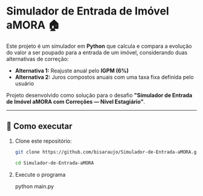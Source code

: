 # Simulador de Entrada de Imóvel aMORA 🏠

Este projeto é um simulador em **Python** que calcula e compara a evolução do valor a ser poupado para a entrada de um imóvel, considerando duas alternativas de correção:

- **Alternativa 1:** Reajuste anual pelo **IGPM (6%)**  
- **Alternativa 2:** Juros compostos anuais com uma taxa fixa definida pelo usuário

Projeto desenvolvido como solução para o desafio **"Simulador de Entrada de Imóvel aMORA com Correções — Nível Estagiário"**.

---

## 🚀 Como executar

1. Clone este repositório:
   ```bash
   git clone https://github.com/bisaraujo/Simulador-de-Entrada-aMORA.git

   cd Simulador-de-Entrada-aMORA

2. Execute o programa

    python main.py


